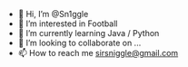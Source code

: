 - 👋 Hi, I’m @Sn1ggle
- 👀 I’m interested in Football
- 🌱 I’m currently learning Java / Python
- 💞️ I’m looking to collaborate on ...
- 📫 How to reach me sirsniggle@gmail.com

<!---
Sn1ggle/Sn1ggle is a ✨ special ✨ repository because its `README.md` (this file) appears on your GitHub profile.
You can click the Preview link to take a look at your changes.
--->
